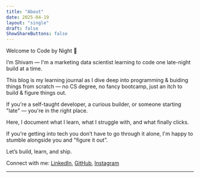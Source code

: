 ```yaml
---
title: "About"
date: 2025-04-19
layout: "single"
draft: false
ShowShareButtons: false
---
```


Welcome to Code by Night 👋

I’m Shivam — I'm a marketing data scientist learning to code one late-night build at a time.

This blog is my learning journal as I dive deep into programming & buiding things from scratch — no CS degree, no fancy bootcamp, just an itch to build & figure things out.

If you're a self-taught developer, a curious builder, or someone starting "late" — you're in the right place.

Here, I document what I learn, what I struggle with, and what finally clicks.

If you're getting into tech you don’t have to go through it alone, I'm happy to stumble alongside you and "figure it out".

Let’s build, learn, and ship.

Connect with me: [LinkedIn](https://www.linkedin.com/in/shivamchhuneja), [GitHub](https://github.com/shivamchhuneja), [Instagram](https://www.instagram.com/shivamchhuneja)

---
